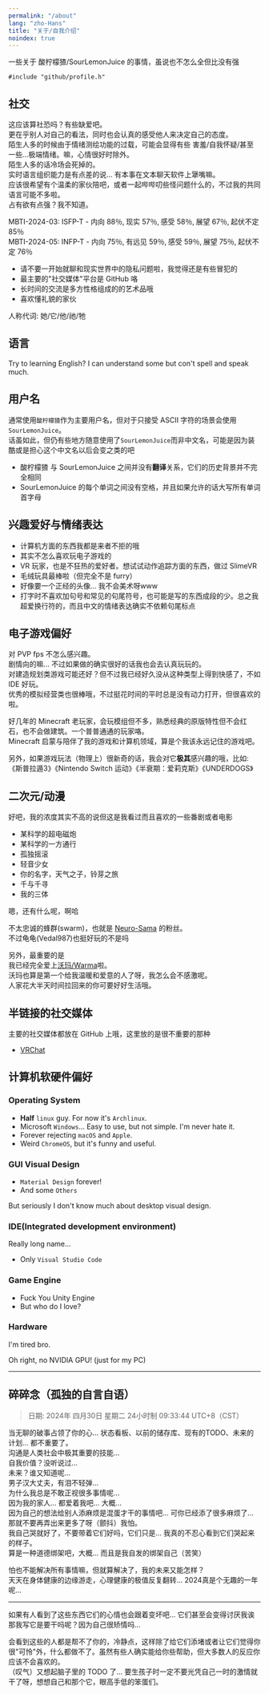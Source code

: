 ```yaml
---
permalink: "/about"
lang: "zho-Hans"
title: "关于/自我介绍"
noindex: true
---
```


一些关于 酸柠檬猹/SourLemonJuice 的事情，虽说也不怎么全但比没有强

`#include "github/profile.h"`

## 社交

这应该算社恐吗？有些缺爱吧。\
更在乎别人对自己的看法，同时也会认真的感受他人来决定自己的态度。\
陌生人多的时候由于情绪测绘功能的过载，可能会显得有些 害羞/自我怀疑/甚至一些...极端情绪。嘛，心情很好时除外。\
陌生人多的话冷场会死掉的。\
实时语言组织能力是有点差的说․․․ 有本事在文本聊天软件上犟嘴嘛。\
应该很希望有个温柔的家伙陪吧，或者一起哔哔叨些怪问题什么的，不过我的共同语言可能不多啦。\
占有欲有点强？我不知道。

MBTI-2024-03: ISFP-T - 内向 88％‚ 现实 57％‚ 感受 58％‚ 展望 67％‚ 起伏不定 85％\
MBTI-2024-05: INFP-T - 内向 75％‚ 有远见 59％‚ 感受 59％‚ 展望 75％‚ 起伏不定 76％

- 请不要一开始就聊和现实世界中的隐私问题啦，我觉得还是有些冒犯的
- 最主要的"社交媒体"平台是 GitHub 咯
- 长时间的交流是多方性格组成的的艺术品哦
- 喜欢懂礼貌的家伙

人称代词: 她/它/他/祂/牠

## 语言

Try to learning English? I can understand some but con't spell and speak much.

## 用户名

通常使用`酸柠檬猹`作为主要用户名，但对于只接受 ASCII 字符的场景会使用`SourLemonJuice`。\
话虽如此，但仍有些地方随意使用了`SourLemonJuice`而非中文名，可能是因为装酷或是担心这个中文名以后会变之类的吧

- 酸柠檬猹 与 SourLemonJuice 之间并没有**翻译**关系，它们的历史背景并不完全相同
- SourLemonJuice 的每个单词之间没有空格，并且如果允许的话大写所有单词首字母

## 兴趣爱好与情绪表达

- 计算机方面的东西我都是来者不拒的哦
- 其实不怎么喜欢玩电子游戏的
- VR 玩家，也是不狂热的爱好者。想试试动作追踪方面的东西，做过 SlimeVR
- 毛绒玩具最棒啦（但完全不是 furry）
- 好像要一个正经的头像... 我不会美术呀www
- 打字时不喜欢加句号和常见的句尾符号，也可能是写的东西成段的少。总之我超爱换行符的，而且中文的情绪表达确实不依赖句尾标点

## 电子游戏偏好

对 PVP fps 不怎么感兴趣。\
剧情向的嘛... 不过如果做的确实很好的话我也会去认真玩玩的。\
对建造规划类游戏可能还好？但不过我已经好久没从这种类型上得到快感了，不如 IDE 好玩。\
优秀的模拟经营类也很棒哦，不过挺花时间的平时总是没有动力打开，但很喜欢的啦。

好几年的 Minecraft 老玩家，会玩模组但不多，熟悉经典的原版特性但不会红石，也不会做建筑。一个普普通通的玩家咯。\
Minecraft 启蒙与陪伴了我的游戏和计算机领域，算是个我该永远记住的游戏吧。

另外，如果游戏玩法（物理上）很新奇的话，我会对它**极其**感兴趣的哦，比如:\
《斯普拉遁3》《Nintendo Switch 运动》《半衰期：爱莉克斯》《UNDERDOGS》

## 二次元/动漫

好吧，我的浓度其实不高的说但这是我看过而且喜欢的一些番剧或者电影

- 某科学的超电磁炮
- 某科学的一方通行
- 孤独摇滚
- 轻音少女
- 你的名字，天气之子，铃芽之旅
- 千与千寻
- 我的三体

嗯，还有什么呢，啊哈

不太忠诚的蜂群(swarm)，也就是 [Neuro-Sama](https://www.twitch.tv/vedal987) 的粉丝。\
不过龟龟(Vedal987)也挺好玩的不是吗

另外，最重要的是\
我已经完全爱上[沃玛/Warma](https://zh.moegirl.org.cn/zh-hans/Warma)啦。\
沃玛也算是第一个给我温暖和爱意的人了呀，我怎么会不感激呢。\
人家花大半天时间拉回来的你可要好好生活哦。

## 半链接的社交媒体

主要的社交媒体都放在 GitHub 上哦，这里放的是很不重要的那种

- [VRChat](https://vrchat.com/home/user/usr_17d2f8db-b256-448d-8405-b62b860025c5)

## 计算机软硬件偏好

### Operating System

- **Half** `linux` guy. For now it's `Archlinux`.
- Microsoft `Windows`... Easy to use, but not simple. I'm never hate it.
- Forever rejecting `macOS` and `Apple`.
- Weird `ChromeOS`, but it's funny and useful.

### GUI Visual Design

- `Material Design` forever!
- And some `Others`

But seriously I don't know much about desktop visual design.

### IDE(Integrated development environment)

Really long name...

- Only `Visual Studio Code`

### Game Engine

- Fuck You Unity Engine
- But who do I love?

### Hardware

I'm tired bro.

Oh right, no NVIDIA GPU! (just for my PC)

---

## 碎碎念（孤独的自言自语）

> 日期: 2024年 四月30日 星期二 24小时制 09:33:44 UTC+8（CST）

当无聊的破事占领了你的心... 状态看板、以前的储存库、现有的TODO、未来的计划... 都不重要了。\
沟通是人类社会中极其重要的技能...\
自我价值？没听说过...\
未来？谁又知道呢...\
男子汉大丈夫，有泪不轻弹...\
为什么我总是不敢正视很多事情呢...\
因为我的家人... 都爱着我吧... 大概...\
因为自己的想法给别人添麻烦是混蛋才干的事情吧... 可你已经添了很多麻烦了...\
那就不要再弄出来更多了呀（颤抖）我怕。\
我自己哭就好了，不要带着它们好吗，它们只是... 我真的不忍心看到它们哭起来的样子。\
算是一种道德绑架吧，大概... 而且是我自发的绑架自己（苦笑）

怕也不能解决所有事情嘛，但就算解决了，我的未来又能怎样？\
天天在身体健康的边缘游走，心理健康的极值反复翻转... 2024真是个无趣的一年呢...

---

如果有人看到了这些东西它们的心情也会跟着变坏吧... 它们甚至会变得讨厌我诶\
那我写它是要干吗呢？因为自己很矫情吗...

会看到这些的人都是帮不了你的，冷静点，这样除了给它们添堵或者让它们觉得你很"可怜"外，什么都做不了。虽然有些人确实能给你些帮助，但大多数人的反应你应该不会喜欢的。\
（叹气）又想起脑子里的 TODO 了... 要生孩子时一定不要光凭自己一时的激情就干了呀，想想自己和那个它，眼高手低的笨蛋们。
